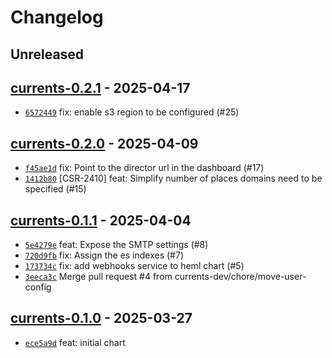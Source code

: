 # Changelog

## Unreleased

## [currents-0.2.1](https://github.com/currents-dev/helm-charts/releases/tag/currents-0.2.1) - 2025-04-17

- [`6572449`](https://github.com/currents-dev/helm-charts/commit/65724496022119dd21084e36a2ea57d69275e2cb) fix: enable s3 region to be configured (#25)

## [currents-0.2.0](https://github.com/currents-dev/helm-charts/releases/tag/currents-0.2.0) - 2025-04-09

- [`f45ae1d`](https://github.com/currents-dev/helm-charts/commit/f45ae1d6b3239ba9e6b2383c8e30b507dc7e1670) fix: Point to the director url in the dashboard (#17)
- [`1412b80`](https://github.com/currents-dev/helm-charts/commit/1412b80a26c12f854b94261341c70bfe0c8caa78) [CSR-2410] feat: Simplify number of places domains need to be specified (#15)

## [currents-0.1.1](https://github.com/currents-dev/helm-charts/releases/tag/currents-0.1.1) - 2025-04-04

- [`5e4279e`](https://github.com/currents-dev/helm-charts/commit/5e4279e1344e8e5ec47812ffd1891ff0cd1630ea) feat: Expose the SMTP settings (#8)
- [`720d9fb`](https://github.com/currents-dev/helm-charts/commit/720d9fb255867ff3201322ffa215a2a0e7ff4793) fix: Assign the es indexes (#7)
- [`173734c`](https://github.com/currents-dev/helm-charts/commit/173734cfab8b4f35667d9df0c8388be6d1d2a33a) fix: add webhooks service to heml chart (#5)
- [`3eeca3c`](https://github.com/currents-dev/helm-charts/commit/3eeca3c217fa9af7d5ed8205572faa2b334be0ea) Merge pull request #4 from currents-dev/chore/move-user-config

## [currents-0.1.0](https://github.com/currents-dev/helm-charts/releases/tag/currents-0.1.0) - 2025-03-27

- [`ece5a9d`](https://github.com/currents-dev/helm-charts/commit/ece5a9dbe3b3402503a6b73cee75e692bb7ec6f1) feat: initial chart
